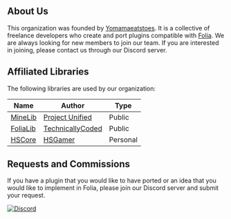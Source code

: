 ## About Us

This organization was founded by [Yomamaeatstoes](https://github.com/Yomamaeatstoes). It is a collective of freelance developers who create and port plugins compatible with [Folia](https://github.com/PaperMC/Folia). We are always looking for new members to join our team. If you are interested in joining, please contact us through our Discord server.

## Affiliated Libraries

The following libraries are used by our organization:

| Name | Author | Type |
| --- | --- | --- |
| [MineLib](https://github.com/ProjectUnified/MineLib) | [Project Unified](https://github.com/ProjectUnified) | Public |
| [FoliaLib](https://github.com/TechnicallyCoded/FoliaLib) | [TechnicallyCoded](https://github.com/TechnicallyCoded) | Public |
| [HSCore](https://github.com/HSGamer/HSCore) | [HSGamer](https://github.com/HSGamer) | Personal |

## Requests and Commissions

If you have a plugin that you would like to have ported or an idea that you would like to implement in Folia, please join our Discord server and submit your request.

[![Discord](https://discordapp.com/api/guilds/1200954824250888192/widget.png?style=banner2)](https://discord.gg/aT9z7q7hX8)
